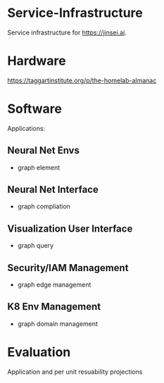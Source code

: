 # Service-Infrastructure

Service infrastructure for  https://jinsei.ai.

# Hardware

https://taggartinstitute.org/p/the-homelab-almanac

# Software

Applications:

## Neural Net Envs
 - graph element

## Neural Net Interface
- graph compliation

## Visualization User Interface
- graph query 

## Security/IAM Management 
- graph edge management

## K8 Env Management
- graph domain management

# Evaluation

Application and per unit resuability projections




